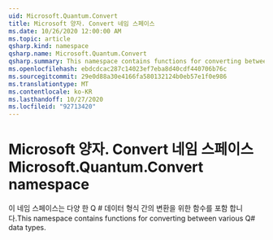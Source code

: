 ```yaml
---
uid: Microsoft.Quantum.Convert
title: Microsoft 양자. Convert 네임 스페이스
ms.date: 10/26/2020 12:00:00 AM
ms.topic: article
qsharp.kind: namespace
qsharp.name: Microsoft.Quantum.Convert
qsharp.summary: This namespace contains functions for converting between various Q# data types.
ms.openlocfilehash: ebdcdcac287c14023ef7eba8d40cdf440706b76c
ms.sourcegitcommit: 29e0d88a30e4166fa580132124b0eb57e1f0e986
ms.translationtype: MT
ms.contentlocale: ko-KR
ms.lasthandoff: 10/27/2020
ms.locfileid: "92713420"
---
```

# <a name="microsoftquantumconvert-namespace"></a><span data-ttu-id="ed97b-102">Microsoft 양자. Convert 네임 스페이스</span><span class="sxs-lookup"><span data-stu-id="ed97b-102">Microsoft.Quantum.Convert namespace</span></span>

<span data-ttu-id="ed97b-103">이 네임 스페이스는 다양 한 Q # 데이터 형식 간의 변환을 위한 함수를 포함 합니다.</span><span class="sxs-lookup"><span data-stu-id="ed97b-103">This namespace contains functions for converting between various Q# data types.</span></span>

